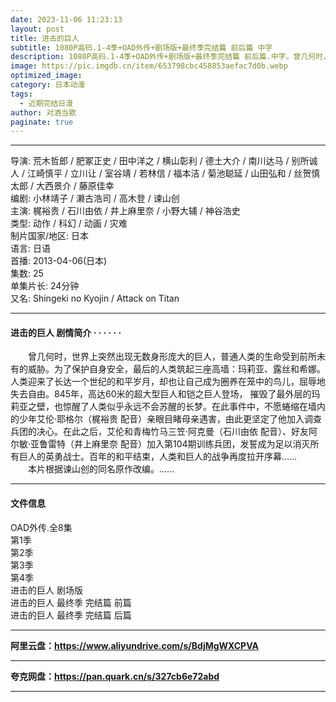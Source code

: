 ```yaml
---
date: 2023-11-06 11:23:13
layout: post
title: 进击的巨人
subtitle: 1080P高码.1-4季+OAD外传+剧场版+最终季完结篇 前后篇 中字
description: 1080P高码.1-4季+OAD外传+剧场版+最终季完结篇 前后篇.中字。曾几何时，世界上突然出现无数身形庞大的巨人，普通人类的生命受到前所未有的威胁。为了保护自身安全，最后的人类筑起三座高墙：玛莉亚、露丝和希娜。人类迎来了长达一个世纪的和平岁月，却也让自己成为圈养...
image: https://pic.imgdb.cn/item/653798cbc458853aefac7d0b.webp
optimized_image: 
category: 日本动漫
tags:
  - 近期完结日漫
author: 对酒当歌
paginate: true
---
```


---

导演: 荒木哲郎 / 肥冢正史 / 田中洋之 / 横山彰利 / 德土大介 / 南川达马 / 别所诚人 / 江崎慎平 / 立川让 / 室谷靖 / 若林信 / 福本洁 / 菊池聪延 / 山田弘和 / 丝贺慎太郎 / 大西景介 / 藤原佳幸  
编剧: 小林靖子 / 濑古浩司 / 高木登 / 谏山创  
主演: 梶裕贵 / 石川由依 / 井上麻里奈 / 小野大辅 / 神谷浩史  
类型: 动作 / 科幻 / 动画 / 灾难  
制片国家/地区: 日本  
语言: 日语  
首播: 2013-04-06(日本)  
集数: 25  
单集片长: 24分钟  
又名: Shingeki no Kyojin / Attack on Titan  

---

#### 进击的巨人 剧情简介 · · · · · ·

　　曾几何时，世界上突然出现无数身形庞大的巨人，普通人类的生命受到前所未有的威胁。为了保护自身安全，最后的人类筑起三座高墙：玛莉亚、露丝和希娜。人类迎来了长达一个世纪的和平岁月，却也让自己成为圈养在笼中的鸟儿，屈辱地失去自由。845年，高达60米的超大型巨人和铠之巨人登场， 摧毁了最外层的玛莉亚之壁，也惊醒了人类似乎永远不会苏醒的长梦。在此事件中，不愿蜷缩在墙内的少年艾伦·耶格尔（梶裕贵 配音）亲眼目睹母亲遇害，由此更坚定了他加入调查兵团的决心。在此之后，艾伦和青梅竹马三笠·阿克曼（石川由依 配音）、好友阿尔敏·亚鲁雷特（井上麻里奈 配音）加入第104期训练兵团，发誓成为足以消灭所有巨人的英勇战士。百年的和平结束，人类和巨人的战争再度拉开序幕……  
　　本片根据谏山创的同名原作改编。……

---

#### 文件信息

OAD外传.全8集  
第1季  
第2季  
第3季  
第4季  
进击的巨人 剧场版  
进击的巨人 最终季 完结篇 前篇  
进击的巨人 最终季 完结篇 后篇  

---

**阿里云盘：<https://www.aliyundrive.com/s/BdjMgWXCPVA>**

---

**夸克网盘：<https://pan.quark.cn/s/327cb6e72abd>**

---
